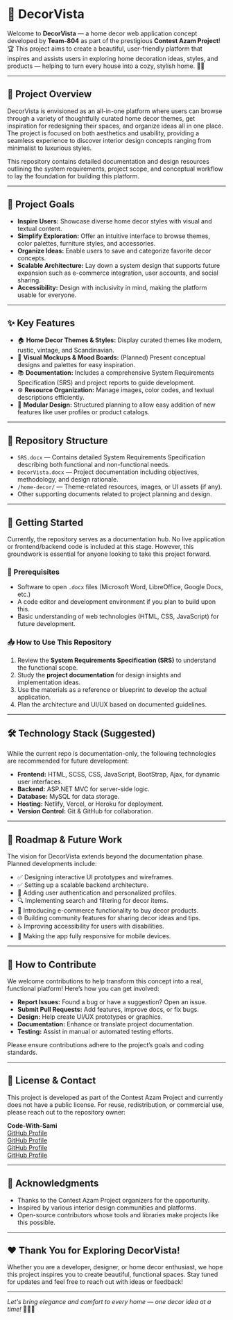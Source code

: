 # 🎨 DecorVista

Welcome to **DecorVista** — a home decor web application concept developed by **Team-804** as part of the prestigious **Contest Azam Project**! 🏆 This project aims to create a beautiful, user-friendly platform that inspires and assists users in exploring home decoration ideas, styles, and products — helping to turn every house into a cozy, stylish home. 🏡✨

---

## 📖 Project Overview

DecorVista is envisioned as an all-in-one platform where users can browse through a variety of thoughtfully curated home decor themes, get inspiration for redesigning their spaces, and organize ideas all in one place. The project is focused on both aesthetics and usability, providing a seamless experience to discover interior design concepts ranging from minimalist to luxurious styles. 

This repository contains detailed documentation and design resources outlining the system requirements, project scope, and conceptual workflow to lay the foundation for building this platform.

---

## 🎯 Project Goals

- **Inspire Users:** Showcase diverse home decor styles with visual and textual content.
- **Simplify Exploration:** Offer an intuitive interface to browse themes, color palettes, furniture styles, and accessories.
- **Organize Ideas:** Enable users to save and categorize favorite decor concepts.
- **Scalable Architecture:** Lay down a system design that supports future expansion such as e-commerce integration, user accounts, and social sharing.
- **Accessibility:** Design with inclusivity in mind, making the platform usable for everyone.

---

## ✨ Key Features

- 🏠 **Home Decor Themes & Styles:** Display curated themes like modern, rustic, vintage, and Scandinavian.
- 🎨 **Visual Mockups & Mood Boards:** (Planned) Present conceptual designs and palettes for easy inspiration.
- 📚 **Documentation:** Includes a comprehensive System Requirements Specification (SRS) and project reports to guide development.
- ⚙️ **Resource Organization:** Manage images, color codes, and textual descriptions efficiently.
- 🧩 **Modular Design:** Structured planning to allow easy addition of new features like user profiles or product catalogs.

---

## 📂 Repository Structure

- `SRS.docx` — Contains detailed System Requirements Specification describing both functional and non-functional needs.
- `DecorVista.docx` — Project documentation including objectives, methodology, and design rationale.
- `/home-decor/` — Theme-related resources, images, or UI assets (if any).
- Other supporting documents related to project planning and design.

---

## 🚀 Getting Started

Currently, the repository serves as a documentation hub. No live application or frontend/backend code is included at this stage. However, this groundwork is essential for anyone looking to take this project forward.

### 🔧 Prerequisites

- Software to open `.docx` files (Microsoft Word, LibreOffice, Google Docs, etc.)
- A code editor and development environment if you plan to build upon this.
- Basic understanding of web technologies (HTML, CSS, JavaScript) for future development.

### 📥 How to Use This Repository

1. Review the **System Requirements Specification (SRS)** to understand the functional scope.
2. Study the **project documentation** for design insights and implementation ideas.
3. Use the materials as a reference or blueprint to develop the actual application.
4. Plan the architecture and UI/UX based on documented guidelines.

---

## 🛠️ Technology Stack (Suggested)

While the current repo is documentation-only, the following technologies are recommended for future development:

- **Frontend:** HTML, SCSS, CSS, JavaScript, BootStrap, Ajax, for dynamic user interfaces.
- **Backend:** ASP.NET MVC for server-side logic.
- **Database:** MySQL for data storage.
- **Hosting:** Netlify, Vercel, or Heroku for deployment.
- **Version Control:** Git & GitHub for collaboration.

---

## 🌟 Roadmap & Future Work

The vision for DecorVista extends beyond the documentation phase. Planned developments include:

- ✅ Designing interactive UI prototypes and wireframes.
- ✅ Setting up a scalable backend architecture.
- 🔄 Adding user authentication and personalized profiles.
- 🔍 Implementing search and filtering for decor items.
- 🛒 Introducing e-commerce functionality to buy decor products.
- 🌐 Building community features for sharing decor ideas and tips.
- ♿ Improving accessibility for users with disabilities.
- 📱 Making the app fully responsive for mobile devices.

---

## 🤝 How to Contribute

We welcome contributions to help transform this concept into a real, functional platform! Here’s how you can get involved:

- **Report Issues:** Found a bug or have a suggestion? Open an issue.
- **Submit Pull Requests:** Add features, improve docs, or fix bugs.
- **Design:** Help create UI/UX prototypes or graphics.
- **Documentation:** Enhance or translate project documentation.
- **Testing:** Assist in manual or automated testing efforts.

Please ensure contributions adhere to the project’s goals and coding standards.

---

## 📝 License & Contact

This project is developed as part of the Contest Azam Project and currently does not have a public license. For reuse, redistribution, or commercial use, please reach out to the repository owner:

**Code-With-Sami**  
[GitHub Profile](https://github.com/Code-With-Sami)  
[GitHub Profile](https://github.com/H-M-Abdullah-Khan)  
[GitHub Profile](https://github.com/)  
[GitHub Profile](https://github.com/)  


---

## 🙏 Acknowledgments

- Thanks to the Contest Azam Project organizers for the opportunity.  
- Inspired by various interior design communities and platforms.  
- Open-source contributors whose tools and libraries make projects like this possible.

---

## ❤️ Thank You for Exploring DecorVista!

Whether you are a developer, designer, or home decor enthusiast, we hope this project inspires you to create beautiful, functional spaces. Stay tuned for updates and feel free to reach out with ideas or feedback!

---

*Let's bring elegance and comfort to every home — one decor idea at a time!* 🏡✨🌿
